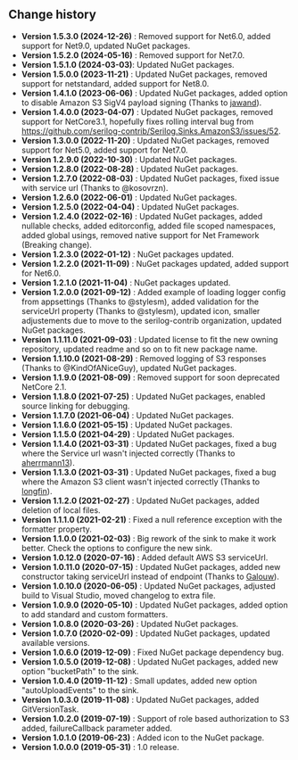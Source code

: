 Change history
--------------

* **Version 1.5.3.0 (2024-12-26)** : Removed support for Net6.0, added support for Net9.0, updated NuGet packages.
* **Version 1.5.2.0 (2024-05-16)** : Removed support for Net7.0.
* **Version 1.5.1.0 (2024-03-03)**: Updated NuGet packages.
* **Version 1.5.0.0 (2023-11-21)** : Updated NuGet packages, removed support for netstandard, added support for Net8.0.
* **Version 1.4.1.0 (2023-06-06)** : Updated NuGet packages, added option to disable Amazon S3 SigV4 payload signing (Thanks to [jawand](https://github.com/jawand)).
* **Version 1.4.0.0 (2023-04-07)** : Updated NuGet packages, removed support for NetCore3.1, hopefully fixes rolling interval bug from https://github.com/serilog-contrib/Serilog.Sinks.AmazonS3/issues/52.
* **Version 1.3.0.0 (2022-11-20)** : Updated NuGet packages, removed support for Net5.0, added support for Net7.0.
* **Version 1.2.9.0 (2022-10-30)** : Updated NuGet packages.
* **Version 1.2.8.0 (2022-08-28)** : Updated NuGet packages.
* **Version 1.2.7.0 (2022-08-03)** : Updated NuGet packages, fixed issue with service url (Thanks to @kosovrzn).
* **Version 1.2.6.0 (2022-06-01)** : Updated NuGet packages.
* **Version 1.2.5.0 (2022-04-04)** : Updated NuGet packages.
* **Version 1.2.4.0 (2022-02-16)** : Updated NuGet packages, added nullable checks, added editorconfig, added file scoped namespaces, added global usings, removed native support for Net Framework (Breaking change).
* **Version 1.2.3.0 (2022-01-12)** : NuGet packages updated.
* **Version 1.2.2.0 (2021-11-09)** : NuGet packages updated, added support for Net6.0.
* **Version 1.2.1.0 (2021-11-04)** : NuGet packages updated.
* **Version 1.2.0.0 (2021-09-12)** : Added example of loading logger config from appsettings (Thanks to @stylesm), added validation for the serviceUrl property (Thanks to @stylesm), updated icon, smaller adjustements due to move to the serilog-contrib organization, updated NuGet packages.
* **Version 1.1.11.0 (2021-09-03)** : Updated license to fit the new owning repository, updated readme and so on to fit new package name.
* **Version 1.1.10.0 (2021-08-29)** : Removed logging of S3 responses (Thanks to @KindOfANiceGuy), updated NuGet packages.
* **Version 1.1.9.0 (2021-08-09)** : Removed support for soon deprecated NetCore 2.1.
* **Version 1.1.8.0 (2021-07-25)** : Updated NuGet packages, enabled source linking for debugging.
* **Version 1.1.7.0 (2021-06-04)** : Updated NuGet packages.
* **Version 1.1.6.0 (2021-05-15)** : Updated NuGet packages.
* **Version 1.1.5.0 (2021-04-29)** : Updated NuGet packages.
* **Version 1.1.4.0 (2021-03-31)** : Updated NuGet packages, fixed a bug where the Service url wasn't injected correctly (Thanks to [aherrmann13](https://github.com/aherrmann13)).
* **Version 1.1.3.0 (2021-03-31)** : Updated NuGet packages, fixed a bug where the Amazon S3 client wasn't injected correctly (Thanks to [longfin](https://github.com/longfin)).
* **Version 1.1.2.0 (2021-02-27)** : Updated NuGet packages, added deletion of local files.
* **Version 1.1.1.0 (2021-02-21)** : Fixed a null reference exception with the formatter property.
* **Version 1.1.0.0 (2021-02-03)** : Big rework of the sink to make it work better. Check the options to configure the new sink.
* **Version 1.0.12.0 (2020-07-16)** : Added default AWS S3 serviceUrl.
* **Version 1.0.11.0 (2020-07-15)** : Updated NuGet packages, added new constructor taking serviceUrl instead of endpoint (Thanks to [Galouw](https://github.com/Galouw)).
* **Version 1.0.10.0 (2020-06-05)** : Updated NuGet packages, adjusted build to Visual Studio, moved changelog to extra file.
* **Version 1.0.9.0 (2020-05-10)** : Updated NuGet packages, added option to add standard and custom formatters.
* **Version 1.0.8.0 (2020-03-26)** : Updated NuGet packages.
* **Version 1.0.7.0 (2020-02-09)** : Updated NuGet packages, updated available versions.
* **Version 1.0.6.0 (2019-12-09)** : Fixed NuGet package dependency bug.
* **Version 1.0.5.0 (2019-12-08)** : Updated NuGet packages, added new option "bucketPath" to the sink.
* **Version 1.0.4.0 (2019-11-12)** : Small updates, added new option "autoUploadEvents" to the sink.
* **Version 1.0.3.0 (2019-11-08)** : Updated NuGet packages, added GitVersionTask.
* **Version 1.0.2.0 (2019-07-19)** : Support of role based authorization to S3 added, failureCallback parameter added.
* **Version 1.0.1.0 (2019-06-23)** : Added icon to the NuGet package.
* **Version 1.0.0.0 (2019-05-31)** : 1.0 release.